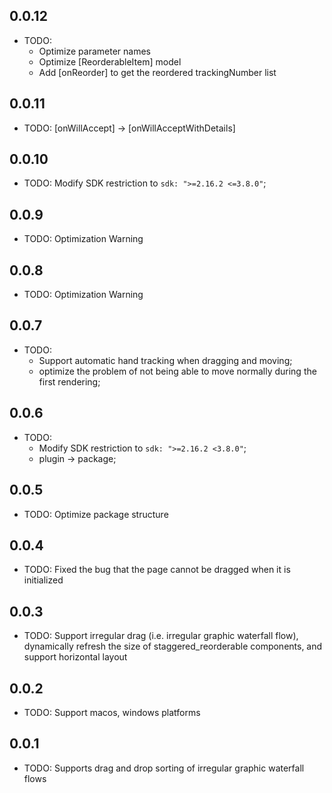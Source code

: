 ## 0.0.12

* TODO:
  * Optimize parameter names
  * Optimize [ReorderableItem] model
  * Add [onReorder] to get the reordered trackingNumber list

## 0.0.11

* TODO: [onWillAccept] -> [onWillAcceptWithDetails]

## 0.0.10

* TODO: Modify SDK restriction to `sdk: ">=2.16.2 <=3.8.0"`;

## 0.0.9

* TODO: Optimization Warning

## 0.0.8

* TODO: Optimization Warning

## 0.0.7

* TODO: 
  * Support automatic hand tracking when dragging and moving; 
  * optimize the problem of not being able to move normally during the first rendering;

## 0.0.6

* TODO: 
  * Modify SDK restriction to `sdk: ">=2.16.2 <3.8.0"`;
  * plugin -> package;

## 0.0.5

* TODO: Optimize package structure

## 0.0.4

* TODO: Fixed the bug that the page cannot be dragged when it is initialized

## 0.0.3

* TODO: Support irregular drag (i.e. irregular graphic waterfall flow), dynamically refresh the size of staggered_reorderable components, and support horizontal layout

## 0.0.2

* TODO: Support macos, windows platforms

## 0.0.1

* TODO: Supports drag and drop sorting of irregular graphic waterfall flows